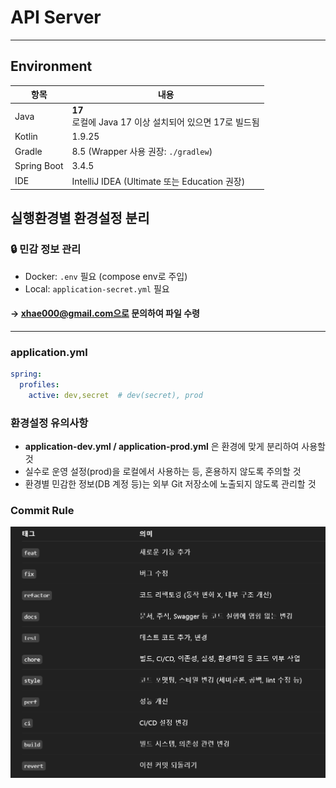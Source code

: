 # API Server

---

## Environment

| 항목        | 내용                                         |
|-------------|--------------------------------------------|
| Java        | **17**<br>로컬에 Java 17 이상 설치되어 있으면  17로 빌드됨 |
| Kotlin      | 1.9.25                                     |
| Gradle      | 8.5 (Wrapper 사용 권장: `./gradlew`)           |
| Spring Boot | 3.4.5                                      |
| IDE         | IntelliJ IDEA (Ultimate 또는 Education 권장)   |



## 실행환경별 환경설정 분리

### 🔒 민감 정보 관리
- Docker: `.env` 필요 (compose env로 주입)
- Local: `application-secret.yml` 필요  

#### → xhae000@gmail.com으로 문의하여 파일 수령

---

### application.yml
```yaml
spring:
  profiles:
    active: dev,secret  # dev(secret), prod
```
### 환경설정 유의사항
  
  - **application-dev.yml / application-prod.yml** 은 환경에 맞게 분리하여 사용할 것
  - 실수로 운영 설정(prod)을 로컬에서 사용하는 등, 혼용하지 않도록 주의할 것
  - 환경별 민감한 정보(DB 계정 등)는 외부 Git 저장소에 노출되지 않도록 관리할 것

### Commit Rule
![img.png](img.png)